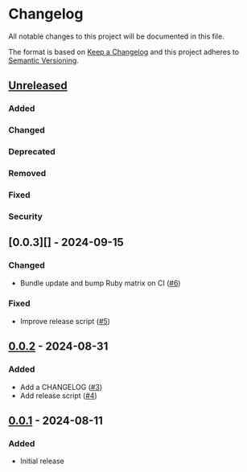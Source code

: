 # Changelog

All notable changes to this project will be documented in this file.

The format is based on [Keep a Changelog][] and this project adheres to
[Semantic Versioning][].

[Keep a Changelog]: https://keepachangelog.com
[Semantic Versioning]: https://semver.org

## [Unreleased][]

### Added

### Changed

### Deprecated

### Removed

### Fixed

### Security

## [0.0.3][] - 2024-09-15

### Changed

* Bundle update and bump Ruby matrix on CI ([#6][])

### Fixed

* Improve release script ([#5][])

## [0.0.2][] - 2024-08-31

### Added

* Add a CHANGELOG ([#3][])
* Add release script ([#4][])

## [0.0.1][] - 2024-08-11

### Added

* Initial release

[Unreleased]: https://github.com/jonallured/tinysky/compare/v0.0.3...HEAD

[0.0.1]: https://github.com/jonallured/tinysky/releases/tag/v0.0.1
[0.0.2]: https://github.com/jonallured/tinysky/releases/tag/v0.0.2
[0.0.2]: https://github.com/jonallured/tinysky/releases/tag/v0.0.3

[#3]: https://github.com/jonallured/tinysky/pull/3
[#4]: https://github.com/jonallured/tinysky/pull/4
[#5]: https://github.com/jonallured/tinysky/pull/5
[#6]: https://github.com/jonallured/tinysky/pull/6
